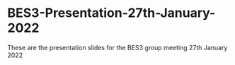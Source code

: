 # BES3-Presentation-27th-January-2022
These are the presentation slides for the BES3 group meeting 27th January 2022
